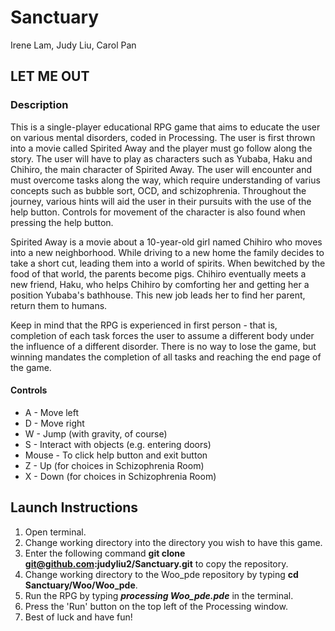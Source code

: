 # Sanctuary
Irene Lam, Judy Liu, Carol Pan

## LET ME OUT

### Description
This is a single-player educational RPG game that aims to educate the user on various mental disorders, coded in Processing. The user is first thrown into a movie called Spirited Away and the player must go follow along the story. The user will have to play as characters such as Yubaba, Haku and Chihiro, the main character of Spirited Away. The user will encounter and must overcome tasks along the way, which require understanding of varius concepts such as bubble sort, OCD, and schizophrenia. Throughout the journey, various hints will aid the user in their pursuits with the use of the help button. Controls for movement of the character is also found when pressing the help button.

Spirited Away is a movie about a 10-year-old girl named Chihiro who moves into a new neighborhood. While driving to a new home the family decides to take a short cut, leading them into a world of spirits. When bewitched by the food of that world, the parents become pigs. Chihiro eventually meets a new friend, Haku, who helps Chihiro by comforting her and getting her a position Yubaba's bathhouse. This new job leads her to find her parent, return them to humans.  

Keep in mind that the RPG is experienced in first person - that is, completion of each task forces the user to assume a different body under the influence of a different disorder. There is no way to lose the game, but winning mandates the completion of all tasks and reaching the end page of the game.

#### Controls
- A - Move left
- D - Move right
- W - Jump (with gravity, of course)
- S - Interact with objects (e.g. entering doors)
- Mouse - To click help button and exit button 
- Z - Up (for choices in Schizophrenia Room)
- X - Down (for choices in Schizophrenia Room)
 
## Launch Instructions
1. Open terminal.
2. Change working directory into the directory you wish to have this game.
3. Enter the following command **git clone git@github.com:judyliu2/Sanctuary.git** to copy the repository.
4. Change working directory to the Woo_pde repository by typing **cd Sanctuary/Woo/Woo_pde**.
5. Run the RPG by typing  **_processing Woo_pde.pde_** in the terminal.
6. Press the 'Run' button on the top left of the Processing window. 
7. Best of luck and have fun!
